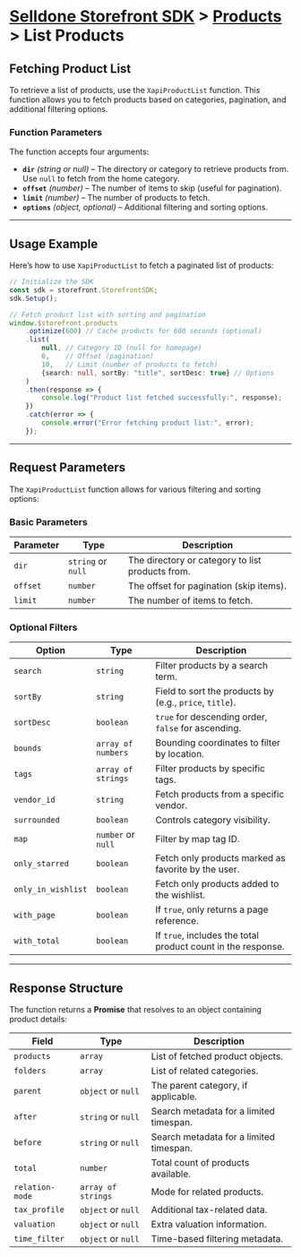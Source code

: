 # [Selldone Storefront SDK](../../) > [Products](../) > List Products

## **Fetching Product List**

To retrieve a list of products, use the `XapiProductList` function. This function allows you to fetch products based on
categories, pagination, and additional filtering options.

### **Function Parameters**

The function accepts four arguments:

- **`dir`** *(string or null)* – The directory or category to retrieve products from. Use `null` to fetch from the home
  category.
- **`offset`** *(number)* – The number of items to skip (useful for pagination).
- **`limit`** *(number)* – The number of products to fetch.
- **`options`** *(object, optional)* – Additional filtering and sorting options.

---

## **Usage Example**

Here’s how to use `XapiProductList` to fetch a paginated list of products:

```typescript
// Initialize the SDK
const sdk = storefront.StorefrontSDK;
sdk.Setup();

// Fetch product list with sorting and pagination
window.$storefront.products
    .optimize(600) // Cache products for 600 seconds (optional)
    .list(
        null, // Category ID (null for homepage)
        0,    // Offset (pagination)
        10,   // Limit (number of products to fetch)
        {search: null, sortBy: "title", sortDesc: true} // Options
    )
    .then(response => {
        console.log("Product list fetched successfully:", response);
    })
    .catch(error => {
        console.error("Error fetching product list:", error);
    });
```

---

## **Request Parameters**

The `XapiProductList` function allows for various filtering and sorting options:

### **Basic Parameters**

| Parameter | Type               | Description                                      |
|-----------|--------------------|--------------------------------------------------|
| `dir`     | `string` or `null` | The directory or category to list products from. |
| `offset`  | `number`           | The offset for pagination (skip items).          |
| `limit`   | `number`           | The number of items to fetch.                    |

### **Optional Filters**

| Option             | Type               | Description                                                  |
|--------------------|--------------------|--------------------------------------------------------------|
| `search`           | `string`           | Filter products by a search term.                            |
| `sortBy`           | `string`           | Field to sort the products by (e.g., `price`, `title`).      |
| `sortDesc`         | `boolean`          | `true` for descending order, `false` for ascending.          |
| `bounds`           | `array of numbers` | Bounding coordinates to filter by location.                  |
| `tags`             | `array of strings` | Filter products by specific tags.                            |
| `vendor_id`        | `string`           | Fetch products from a specific vendor.                       |
| `surrounded`       | `boolean`          | Controls category visibility.                                |
| `map`              | `number` or `null` | Filter by map tag ID.                                        |
| `only_starred`     | `boolean`          | Fetch only products marked as favorite by the user.          |
| `only_in_wishlist` | `boolean`          | Fetch only products added to the wishlist.                   |
| `with_page`        | `boolean`          | If `true`, only returns a page reference.                    |
| `with_total`       | `boolean`          | If `true`, includes the total product count in the response. |

---

## **Response Structure**

The function returns a **Promise** that resolves to an object containing product details:

| Field           | Type               | Description                             |
|-----------------|--------------------|-----------------------------------------|
| `products`      | `array`            | List of fetched product objects.        |
| `folders`       | `array`            | List of related categories.             |
| `parent`        | `object` or `null` | The parent category, if applicable.     |
| `after`         | `string` or `null` | Search metadata for a limited timespan. |
| `before`        | `string` or `null` | Search metadata for a limited timespan. |
| `total`         | `number`           | Total count of products available.      |
| `relation-mode` | `array of strings` | Mode for related products.              |
| `tax_profile`   | `object` or `null` | Additional tax-related data.            |
| `valuation`     | `object` or `null` | Extra valuation information.            |
| `time_filter`   | `object` or `null` | Time-based filtering metadata.          |
